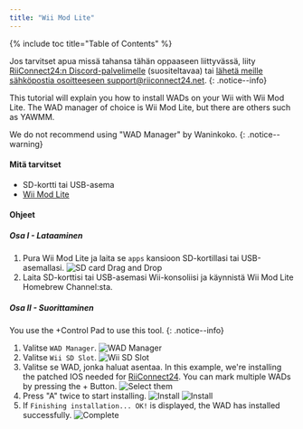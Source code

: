 ```yaml
---
title: "Wii Mod Lite"
---
```


{% include toc title="Table of Contents" %}

Jos tarvitset apua missä tahansa tähän oppaaseen liittyvässä, liity [RiiConnect24:n Discord-palvelimelle](https://discord.gg/rc24) (suositeltavaa) tai [ lähetä meille sähköpostia osoitteeseen support@riiconnect24.net](mailto:support@riiconnect24.net).
{: .notice--info}

This tutorial will explain you how to install WADs on your Wii with Wii Mod Lite. The WAD manager of choice is Wii Mod Lite, but there are others such as YAWMM.

We do not recommend using "WAD Manager" by Waninkoko.
{: .notice--warning}

#### Mitä tarvitset
* SD-kortti tai USB-asema
* [Wii Mod Lite](https://github.com/RiiConnect24/Wii-Mod-Lite/releases)

#### Ohjeet

##### Osa I - Lataaminen

1. Pura Wii Mod Lite ja laita se `apps` kansioon SD-kortillasi tai USB-asemallasi. ![SD card Drag and Drop](/images/WiiModLite/1.gif)
2. Laita SD-korttisi tai USB-asemasi Wii-konsoliisi ja käynnistä Wii Mod Lite Homebrew Channel:sta.

##### Osa II - Suorittaminen

You use the +Control Pad to use this tool.
{: .notice--info}

1. Valitse `WAD Manager`. ![WAD Manager](/images/WiiModLite/2.png)
2. Valitse `Wii SD Slot`. ![Wii SD Slot](/images/WiiModLite/3.png)
3. Valitse se WAD, jonka haluat asentaa. In this example, we're installing the patched IOS needed for [RiiConnect24](riiconnect24). You can mark multiple WADs by pressing the + Button. ![Select them](/images/WiiModLite/4.gif)
4. Press "A" twice to start installing. ![Install](/images/WiiModLite/5.png) ![Install](/images/WiiModLite/6.png)
5. If `Finishing installation... OK!` is displayed, the WAD has installed successfully. ![Complete](/images/WiiModLite/7.png) 
